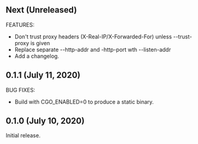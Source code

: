 ## Next (Unreleased)

FEATURES:

 * Don't trust proxy headers (X-Real-IP/X-Forwarded-For) unless --trust-proxy is given
 * Replace separate --http-addr and -http-port wth --listen-addr
 * Add a changelog.

## 0.1.1 (July 11, 2020)

BUG FIXES:
 * Build with CGO_ENABLED=0 to produce a static binary.

## 0.1.0 (July 10, 2020)

Initial release.
